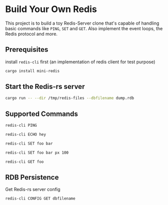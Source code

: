 # Build Your Own Redis

This project is to build a toy Redis-Server clone that's capable of handling
basic commands like `PING`, `SET` and `GET`. Also implement the event loops, the Redis protocol and more.

## Prerequisites
install `redis-cli` first (an implementation of redis client for test purpose)
```sh
cargo install mini-redis
```

## Start the Redis-rs server
```sh
cargo run -- --dir /tmp/redis-files --dbfilename dump.rdb
```


## Supported Commands
```sh
redis-cli PING
```

```sh
redis-cli ECHO hey
```

```sh
redis-cli SET foo bar
```

```sh
redis-cli SET foo bar px 100
```

```sh
redis-cli GET foo
```



## RDB Persistence
Get Redis-rs server config
```sh
redis-cli CONFIG GET dbfilename
```